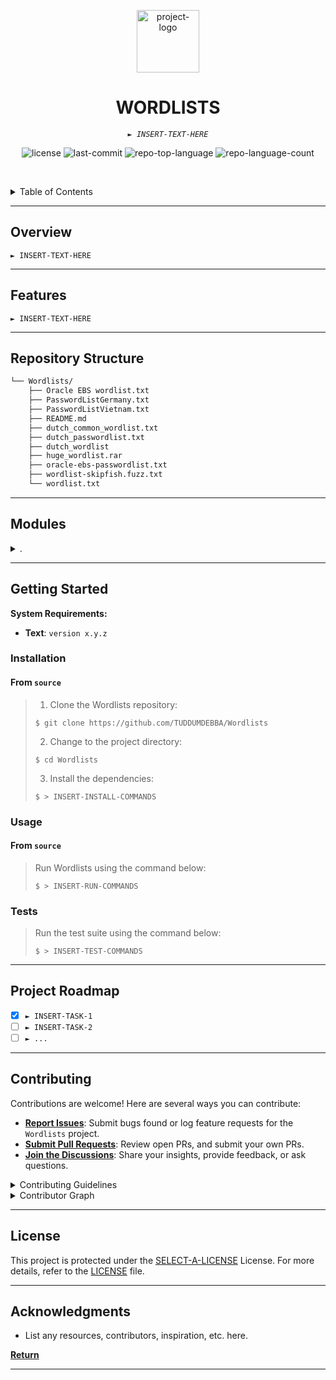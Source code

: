<p align="center">
  <img src="https://raw.githubusercontent.com/jeremy-rifkin/Wordlist/graphic/graphic/image3_cropped.png" width="100" alt="project-logo">
</p>
<p align="center">
    <h1 align="center">WORDLISTS</h1>
</p>
<p align="center">
    <em><code>► INSERT-TEXT-HERE</code></em>
</p>
<p align="center">
	<img src="https://img.shields.io/github/license/TUDDUMDEBBA/Wordlists?style=default&logo=opensourceinitiative&logoColor=white&color=0080ff" alt="license">
	<img src="https://img.shields.io/github/last-commit/TUDDUMDEBBA/Wordlists?style=default&logo=git&logoColor=white&color=0080ff" alt="last-commit">
	<img src="https://img.shields.io/github/languages/top/TUDDUMDEBBA/Wordlists?style=default&color=0080ff" alt="repo-top-language">
	<img src="https://img.shields.io/github/languages/count/TUDDUMDEBBA/Wordlists?style=default&color=0080ff" alt="repo-language-count">
<p>
<p align="center">
	<!-- default option, no dependency badges. -->
</p>

<br><!-- TABLE OF CONTENTS -->
<details>
  <summary>Table of Contents</summary><br>

- [ Overview](#-overview)
- [ Features](#-features)
- [ Repository Structure](#-repository-structure)
- [ Modules](#-modules)
- [ Getting Started](#-getting-started)
  - [ Installation](#-installation)
  - [ Usage](#-usage)
  - [ Tests](#-tests)
- [ Project Roadmap](#-project-roadmap)
- [ Contributing](#-contributing)
- [ License](#-license)
- [ Acknowledgments](#-acknowledgments)
</details>
<hr>

##  Overview

<code>► INSERT-TEXT-HERE</code>

---

##  Features

<code>► INSERT-TEXT-HERE</code>

---

##  Repository Structure

```sh
└── Wordlists/
    ├── Oracle EBS wordlist.txt
    ├── PasswordListGermany.txt
    ├── PasswordListVietnam.txt
    ├── README.md
    ├── dutch_common_wordlist.txt
    ├── dutch_passwordlist.txt
    ├── dutch_wordlist
    ├── huge_wordlist.rar
    ├── oracle-ebs-passwordlist.txt
    ├── wordlist-skipfish.fuzz.txt
    └── wordlist.txt
```

---

##  Modules

<details closed><summary>.</summary>

| File                                                                                                            | Summary                         |
| ---                                                                                                             | ---                             |
| [dutch_passwordlist.txt](https://github.com/TUDDUMDEBBA/Wordlists/blob/master/dutch_passwordlist.txt)           | <code>► INSERT-TEXT-HERE</code> |
| [wordlist.txt](https://github.com/TUDDUMDEBBA/Wordlists/blob/master/wordlist.txt)                               | <code>► INSERT-TEXT-HERE</code> |
| [Oracle EBS wordlist.txt](https://github.com/TUDDUMDEBBA/Wordlists/blob/master/Oracle EBS wordlist.txt)         | <code>► INSERT-TEXT-HERE</code> |
| [dutch_common_wordlist.txt](https://github.com/TUDDUMDEBBA/Wordlists/blob/master/dutch_common_wordlist.txt)     | <code>► INSERT-TEXT-HERE</code> |
| [wordlist-skipfish.fuzz.txt](https://github.com/TUDDUMDEBBA/Wordlists/blob/master/wordlist-skipfish.fuzz.txt)   | <code>► INSERT-TEXT-HERE</code> |
| [PasswordListVietnam.txt](https://github.com/TUDDUMDEBBA/Wordlists/blob/master/PasswordListVietnam.txt)         | <code>► INSERT-TEXT-HERE</code> |
| [PasswordListGermany.txt](https://github.com/TUDDUMDEBBA/Wordlists/blob/master/PasswordListGermany.txt)         | <code>► INSERT-TEXT-HERE</code> |
| [oracle-ebs-passwordlist.txt](https://github.com/TUDDUMDEBBA/Wordlists/blob/master/oracle-ebs-passwordlist.txt) | <code>► INSERT-TEXT-HERE</code> |

</details>

---

##  Getting Started

**System Requirements:**

* **Text**: `version x.y.z`

###  Installation

<h4>From <code>source</code></h4>

> 1. Clone the Wordlists repository:
>
> ```console
> $ git clone https://github.com/TUDDUMDEBBA/Wordlists
> ```
>
> 2. Change to the project directory:
> ```console
> $ cd Wordlists
> ```
>
> 3. Install the dependencies:
> ```console
> $ > INSERT-INSTALL-COMMANDS
> ```

###  Usage

<h4>From <code>source</code></h4>

> Run Wordlists using the command below:
> ```console
> $ > INSERT-RUN-COMMANDS
> ```

###  Tests

> Run the test suite using the command below:
> ```console
> $ > INSERT-TEST-COMMANDS
> ```

---

##  Project Roadmap

- [X] `► INSERT-TASK-1`
- [ ] `► INSERT-TASK-2`
- [ ] `► ...`

---

##  Contributing

Contributions are welcome! Here are several ways you can contribute:

- **[Report Issues](https://github.com/TUDDUMDEBBA/Wordlists/issues)**: Submit bugs found or log feature requests for the `Wordlists` project.
- **[Submit Pull Requests](https://github.com/TUDDUMDEBBA/Wordlists/blob/main/CONTRIBUTING.md)**: Review open PRs, and submit your own PRs.
- **[Join the Discussions](https://github.com/TUDDUMDEBBA/Wordlists/discussions)**: Share your insights, provide feedback, or ask questions.

<details closed>
<summary>Contributing Guidelines</summary>

1. **Fork the Repository**: Start by forking the project repository to your github account.
2. **Clone Locally**: Clone the forked repository to your local machine using a git client.
   ```sh
   git clone https://github.com/TUDDUMDEBBA/Wordlists
   ```
3. **Create a New Branch**: Always work on a new branch, giving it a descriptive name.
   ```sh
   git checkout -b new-feature-x
   ```
4. **Make Your Changes**: Develop and test your changes locally.
5. **Commit Your Changes**: Commit with a clear message describing your updates.
   ```sh
   git commit -m 'Implemented new feature x.'
   ```
6. **Push to github**: Push the changes to your forked repository.
   ```sh
   git push origin new-feature-x
   ```
7. **Submit a Pull Request**: Create a PR against the original project repository. Clearly describe the changes and their motivations.
8. **Review**: Once your PR is reviewed and approved, it will be merged into the main branch. Congratulations on your contribution!
</details>

<details closed>
<summary>Contributor Graph</summary>
<br>
<p align="center">
   <a href="https://github.com{/TUDDUMDEBBA/Wordlists/}graphs/contributors">
      <img src="https://contrib.rocks/image?repo=TUDDUMDEBBA/Wordlists">
   </a>
</p>
</details>

---

##  License

This project is protected under the [SELECT-A-LICENSE](https://choosealicense.com/licenses) License. For more details, refer to the [LICENSE](https://choosealicense.com/licenses/) file.

---

##  Acknowledgments

- List any resources, contributors, inspiration, etc. here.

[**Return**](#-overview)

---
